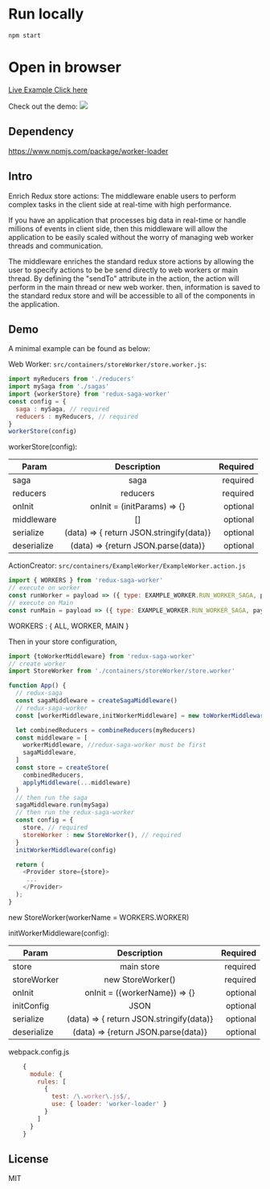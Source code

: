 # Run locally
`npm start`

# Open in browser
[Live Example Click here](http://gwmaster.byethost32.com/redux-saga-worker-example/)

Check out the demo:
![](http://g.recordit.co/hqYTQFzZZJ.gif)


## Dependency

https://www.npmjs.com/package/worker-loader


## Intro

Enrich Redux store actions:
The middleware enable users to perform complex tasks in the client side at real-time with high performance.

If you have an application that processes big data in real-time or handle millions of events in client side, 
then this middleware will allow the application to be easily scaled without the worry of managing web worker threads and communication.

The middleware enriches the standard redux store actions by allowing the user to specify actions to be be send directly to web workers or main thread.
By defining the "sendTo" attribute in the action, the action will perform in the main thread or new web worker.
then, information is saved to the standard redux store and will be accessible to all of the components in the application.


## Demo
A minimal example can be found as below:

Web Worker: `src/containers/storeWorker/store.worker.js`:
```javascript
import myReducers from './reducers'
import mySaga from './sagas'
import {workerStore} from 'redux-saga-worker'
const config = {
  saga : mySaga, // required
  reducers : myReducers, // required
}
workerStore(config)
```

workerStore(config):

| Param        | Description           | Required  |
| ------------- |:-------------:| -----:|
| saga          | saga          | required |
| reducers      | reducers      |   required |
| onInit        | onInit = (initParams) => {}     |   optional |  
| middleware | [] |  optional |
|serialize | (data) => { return JSON.stringify(data)} | optional |
|deserialize | (data) => {return JSON.parse(data)} | optional |


ActionCreator: `src/containers/ExampleWorker/ExampleWorker.action.js`
```javascript
import { WORKERS } from 'redux-saga-worker'
// execute on worker
const runWorker = payload => ({ type: EXAMPLE_WORKER.RUN_WORKER_SAGA, payload, sendTo: WORKERS.WORKER })
// execute on Main
const runMain = payload => ({ type: EXAMPLE_WORKER.RUN_WORKER_SAGA, payload})
```

WORKERS : {
    ALL,
    WORKER,
    MAIN
}


Then in your store configuration,
```javascript
import {toWorkerMiddleware} from 'redux-saga-worker'
// create worker
import StoreWorker from './containers/storeWorker/store.worker'

function App() {
  // redux-saga
  const sagaMiddleware = createSagaMiddleware()
  // redux-saga-worker
  const [workerMiddleware,initWorkerMiddleware] = new toWorkerMiddleware()

  let combinedReducers = combineReducers(myReducers)
  const middleware = [
    workerMiddleware, //redux-saga-worker must be first
    sagaMiddleware,
  ]
  const store = createStore(
    combinedReducers,
    applyMiddleware(...middleware)
  )
  // then run the saga
  sagaMiddleware.run(mySaga)
  // then run the redux-saga-worker
  const config = {
    store, // required
    storeWorker : new StoreWorker(), // required
  }
  initWorkerMiddleware(config)

  return (
    <Provider store={store}>
     ...
    </Provider>
  );
}
```

new StoreWorker(workerName = WORKERS.WORKER) 

initWorkerMiddleware(config):

| Param        | Description           | Required  |
| ------------- |:-------------:| -----:|
| store | main store          | required | 
| storeWorker          | new StoreWorker()          | required |
| onInit        | onInit = ({workerName}) => {}     |  optional| 
|initConfig | JSON | optional |
|serialize | (data) => { return JSON.stringify(data)} | optional |
|deserialize | (data) => {return JSON.parse(data)} | optional |

webpack.config.js
```javascript
    {
      module: {
        rules: [
          {
            test: /\.worker\.js$/,
            use: { loader: 'worker-loader' }
          }
        ]
      }
    }
```








## License
MIT
